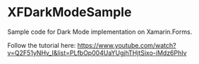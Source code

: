 # XFDarkModeSample

Sample code for Dark Mode implementation on Xamarin.Forms.

Follow the tutorial here: https://www.youtube.com/watch?v=Q2F51yNHv_I&list=PLfbOp004UaYUgjhTHjtSixo-iMdz6PhIv
